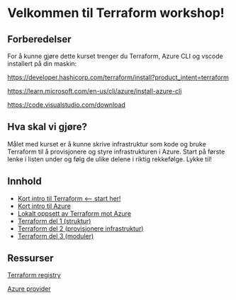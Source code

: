 # Velkommen til Terraform workshop!

## Forberedelser

For å kunne gjøre dette kurset trenger du Terraform, Azure CLI og vscode installert på din maskin:

https://developer.hashicorp.com/terraform/install?product_intent=terraform

https://learn.microsoft.com/en-us/cli/azure/install-azure-cli

https://code.visualstudio.com/download

## Hva skal vi gjøre?

Målet med kurset er å kunne skrive infrastruktur som kode og bruke Terraform til å provisjonere og styre infrastrukturen i Azure. Start på første lenke i listen under og følg de ulike delene i riktig rekkefølge. Lykke til!

## Innhold

- [Kort intro til Terraform <-- start her!](/introTerraform.md)
- [Kort intro til Azure](/introAzure.md)
- [Lokalt oppsett av Terraform mot Azure](/lokaltOppsett.md)
- [Terraform del 1 (struktur)](/terraform_del1.md)
- [Terraform del 2 (provisjonere infrastruktur)](/terraform_del2.md)
- [Terraform del 3 (moduler)](/terraform_del3.md)

## Ressurser

[Terraform registry](https://registry.terraform.io/)

[Azure provider](https://registry.terraform.io/providers/hashicorp/azurerm/latest/docs) 

